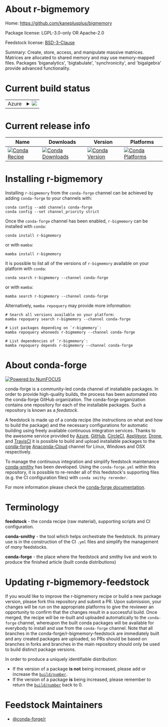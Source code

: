About r-bigmemory
=================

Home: https://github.com/kaneplusplus/bigmemory

Package license: LGPL-3.0-only OR Apache-2.0

Feedstock license: [BSD-3-Clause](https://github.com/conda-forge/r-bigmemory-feedstock/blob/main/LICENSE.txt)

Summary: Create, store, access, and manipulate massive matrices. Matrices are allocated to shared memory and may use memory-mapped files.  Packages 'biganalytics', 'bigtabulate', 'synchronicity', and 'bigalgebra' provide advanced functionality.

Current build status
====================


<table>
    
  <tr>
    <td>Azure</td>
    <td>
      <details>
        <summary>
          <a href="https://dev.azure.com/conda-forge/feedstock-builds/_build/latest?definitionId=3353&branchName=main">
            <img src="https://dev.azure.com/conda-forge/feedstock-builds/_apis/build/status/r-bigmemory-feedstock?branchName=main">
          </a>
        </summary>
        <table>
          <thead><tr><th>Variant</th><th>Status</th></tr></thead>
          <tbody><tr>
              <td>linux_64_r_base4.1</td>
              <td>
                <a href="https://dev.azure.com/conda-forge/feedstock-builds/_build/latest?definitionId=3353&branchName=main">
                  <img src="https://dev.azure.com/conda-forge/feedstock-builds/_apis/build/status/r-bigmemory-feedstock?branchName=main&jobName=linux&configuration=linux_64_r_base4.1" alt="variant">
                </a>
              </td>
            </tr><tr>
              <td>linux_64_r_base4.2</td>
              <td>
                <a href="https://dev.azure.com/conda-forge/feedstock-builds/_build/latest?definitionId=3353&branchName=main">
                  <img src="https://dev.azure.com/conda-forge/feedstock-builds/_apis/build/status/r-bigmemory-feedstock?branchName=main&jobName=linux&configuration=linux_64_r_base4.2" alt="variant">
                </a>
              </td>
            </tr><tr>
              <td>osx_64_r_base4.1</td>
              <td>
                <a href="https://dev.azure.com/conda-forge/feedstock-builds/_build/latest?definitionId=3353&branchName=main">
                  <img src="https://dev.azure.com/conda-forge/feedstock-builds/_apis/build/status/r-bigmemory-feedstock?branchName=main&jobName=osx&configuration=osx_64_r_base4.1" alt="variant">
                </a>
              </td>
            </tr><tr>
              <td>osx_64_r_base4.2</td>
              <td>
                <a href="https://dev.azure.com/conda-forge/feedstock-builds/_build/latest?definitionId=3353&branchName=main">
                  <img src="https://dev.azure.com/conda-forge/feedstock-builds/_apis/build/status/r-bigmemory-feedstock?branchName=main&jobName=osx&configuration=osx_64_r_base4.2" alt="variant">
                </a>
              </td>
            </tr><tr>
              <td>win_64</td>
              <td>
                <a href="https://dev.azure.com/conda-forge/feedstock-builds/_build/latest?definitionId=3353&branchName=main">
                  <img src="https://dev.azure.com/conda-forge/feedstock-builds/_apis/build/status/r-bigmemory-feedstock?branchName=main&jobName=win&configuration=win_64_" alt="variant">
                </a>
              </td>
            </tr>
          </tbody>
        </table>
      </details>
    </td>
  </tr>
</table>

Current release info
====================

| Name | Downloads | Version | Platforms |
| --- | --- | --- | --- |
| [![Conda Recipe](https://img.shields.io/badge/recipe-r--bigmemory-green.svg)](https://anaconda.org/conda-forge/r-bigmemory) | [![Conda Downloads](https://img.shields.io/conda/dn/conda-forge/r-bigmemory.svg)](https://anaconda.org/conda-forge/r-bigmemory) | [![Conda Version](https://img.shields.io/conda/vn/conda-forge/r-bigmemory.svg)](https://anaconda.org/conda-forge/r-bigmemory) | [![Conda Platforms](https://img.shields.io/conda/pn/conda-forge/r-bigmemory.svg)](https://anaconda.org/conda-forge/r-bigmemory) |

Installing r-bigmemory
======================

Installing `r-bigmemory` from the `conda-forge` channel can be achieved by adding `conda-forge` to your channels with:

```
conda config --add channels conda-forge
conda config --set channel_priority strict
```

Once the `conda-forge` channel has been enabled, `r-bigmemory` can be installed with `conda`:

```
conda install r-bigmemory
```

or with `mamba`:

```
mamba install r-bigmemory
```

It is possible to list all of the versions of `r-bigmemory` available on your platform with `conda`:

```
conda search r-bigmemory --channel conda-forge
```

or with `mamba`:

```
mamba search r-bigmemory --channel conda-forge
```

Alternatively, `mamba repoquery` may provide more information:

```
# Search all versions available on your platform:
mamba repoquery search r-bigmemory --channel conda-forge

# List packages depending on `r-bigmemory`:
mamba repoquery whoneeds r-bigmemory --channel conda-forge

# List dependencies of `r-bigmemory`:
mamba repoquery depends r-bigmemory --channel conda-forge
```


About conda-forge
=================

[![Powered by
NumFOCUS](https://img.shields.io/badge/powered%20by-NumFOCUS-orange.svg?style=flat&colorA=E1523D&colorB=007D8A)](https://numfocus.org)

conda-forge is a community-led conda channel of installable packages.
In order to provide high-quality builds, the process has been automated into the
conda-forge GitHub organization. The conda-forge organization contains one repository
for each of the installable packages. Such a repository is known as a *feedstock*.

A feedstock is made up of a conda recipe (the instructions on what and how to build
the package) and the necessary configurations for automatic building using freely
available continuous integration services. Thanks to the awesome service provided by
[Azure](https://azure.microsoft.com/en-us/services/devops/), [GitHub](https://github.com/),
[CircleCI](https://circleci.com/), [AppVeyor](https://www.appveyor.com/),
[Drone](https://cloud.drone.io/welcome), and [TravisCI](https://travis-ci.com/)
it is possible to build and upload installable packages to the
[conda-forge](https://anaconda.org/conda-forge) [Anaconda-Cloud](https://anaconda.org/)
channel for Linux, Windows and OSX respectively.

To manage the continuous integration and simplify feedstock maintenance
[conda-smithy](https://github.com/conda-forge/conda-smithy) has been developed.
Using the ``conda-forge.yml`` within this repository, it is possible to re-render all of
this feedstock's supporting files (e.g. the CI configuration files) with ``conda smithy rerender``.

For more information please check the [conda-forge documentation](https://conda-forge.org/docs/).

Terminology
===========

**feedstock** - the conda recipe (raw material), supporting scripts and CI configuration.

**conda-smithy** - the tool which helps orchestrate the feedstock.
                   Its primary use is in the construction of the CI ``.yml`` files
                   and simplify the management of *many* feedstocks.

**conda-forge** - the place where the feedstock and smithy live and work to
                  produce the finished article (built conda distributions)


Updating r-bigmemory-feedstock
==============================

If you would like to improve the r-bigmemory recipe or build a new
package version, please fork this repository and submit a PR. Upon submission,
your changes will be run on the appropriate platforms to give the reviewer an
opportunity to confirm that the changes result in a successful build. Once
merged, the recipe will be re-built and uploaded automatically to the
`conda-forge` channel, whereupon the built conda packages will be available for
everybody to install and use from the `conda-forge` channel.
Note that all branches in the conda-forge/r-bigmemory-feedstock are
immediately built and any created packages are uploaded, so PRs should be based
on branches in forks and branches in the main repository should only be used to
build distinct package versions.

In order to produce a uniquely identifiable distribution:
 * If the version of a package **is not** being increased, please add or increase
   the [``build/number``](https://docs.conda.io/projects/conda-build/en/latest/resources/define-metadata.html#build-number-and-string).
 * If the version of a package **is** being increased, please remember to return
   the [``build/number``](https://docs.conda.io/projects/conda-build/en/latest/resources/define-metadata.html#build-number-and-string)
   back to 0.

Feedstock Maintainers
=====================

* [@conda-forge/r](https://github.com/conda-forge/r/)

